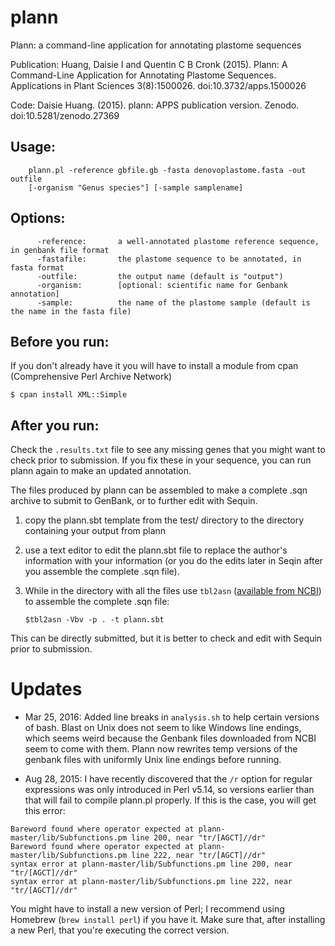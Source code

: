# plann
Plann: a command-line application for annotating plastome sequences

Publication: Huang, Daisie I and Quentin C B Cronk (2015). Plann: A Command-Line Application for Annotating Plastome Sequences. Applications in Plant Sciences 3(8):1500026. doi:10.3732/apps.1500026

Code: Daisie Huang. (2015). plann: APPS publication version. Zenodo. doi:10.5281/zenodo.27369

## Usage:
```
    plann.pl -reference gbfile.gb -fasta denovoplastome.fasta -out outfile
    [-organism "Genus species"] [-sample samplename]
```

## Options:
```
      -reference:       a well-annotated plastome reference sequence, in genbank file format
      -fastafile:       the plastome sequence to be annotated, in fasta format
      -outfile:         the output name (default is "output")
      -organism:        [optional: scientific name for Genbank annotation]
      -sample:          the name of the plastome sample (default is the name in the fasta file)
```
      
## Before you run:
If you don't already have it you will have to install a module from cpan (Comprehensive Perl Archive Network)
```Shell
$ cpan install XML::Simple
```	

## After you run:
Check the `.results.txt` file to see any missing genes that you might want to check prior to submission. If you fix these in your sequence, you can run plann again to make an updated annotation.
	
The files produced by plann can be assembled to make a complete .sqn archive to submit to GenBank, or to further edit with Sequin.

1. copy the plann.sbt template from the test/ directory to the directory containing your output from plann
2. use a text editor to edit the plann.sbt file to replace the author's information with your information (or you do the edits later in Seqin after you assemble the complete .sqn file).
3. While in the directory with all the files use `tbl2asn` ([available from NCBI](https://www.ncbi.nlm.nih.gov/genbank/tbl2asn2/)) to assemble the complete .sqn file:

	```Shell
	$tbl2asn -Vbv -p . -t plann.sbt
	```
	
  This can be directly submitted, but it is better to check and edit with Sequin prior to submission.

# Updates
- Mar 25, 2016: 
	Added line breaks in `analysis.sh` to help certain versions of bash.
	Blast on Unix does not seem to like Windows line endings, which seems weird because the Genbank files downloaded from NCBI seem to come with them. Plann now rewrites temp versions of the genbank files with uniformly Unix line endings before running.
	
- Aug 28, 2015: 
	I have recently discovered that the `/r` option for regular expressions was only introduced in Perl v5.14, so versions earlier than that will fail to compile plann.pl properly. If this is the case, you will get this error:

```
Bareword found where operator expected at plann-master/lib/Subfunctions.pm line 200, near "tr/[AGCT]//dr"
Bareword found where operator expected at plann-master/lib/Subfunctions.pm line 222, near "tr/[AGCT]//dr"
syntax error at plann-master/lib/Subfunctions.pm line 200, near "tr/[AGCT]//dr"
syntax error at plann-master/lib/Subfunctions.pm line 222, near "tr/[AGCT]//dr"
```

You might have to install a new version of Perl; I recommend using Homebrew (`brew install perl`) if you have it. Make sure that, after installing a new Perl, that you're executing the correct version.
